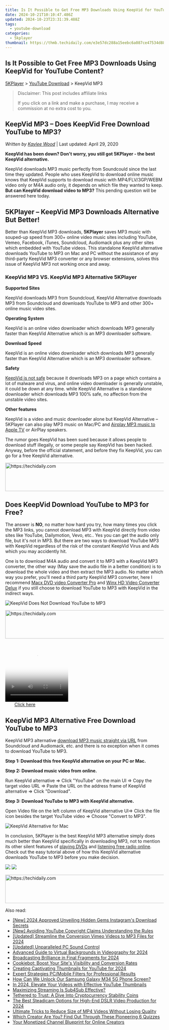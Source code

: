 ```yaml
---
title: Is It Possible to Get Free MP3 Downloads Using KeepVid for YouTube Content?
date: 2024-10-21T10:10:47.486Z
updated: 2024-10-23T23:31:39.488Z
tags:
  - youtube-download
categories:
  - 5kplayer
thumbnail: https://thmb.techidaily.com/e3e57dc288a15eebc6a087ce47534d889b154128f1cec9b763b947b83648c7c9.jpg
---
```


## Is It Possible to Get Free MP3 Downloads Using KeepVid for YouTube Content?

[5KPlayer](https://tools.techidaily.com/5kplayer/products/) \> [YouTube Download](https://tools.techidaily.com/5kplayer/youtube-download/) \> KeepVid MP3 

>  Disclaimer: This post includes affiliate links
>
>  If you click on a link and make a purchase, I may receive a commission at no extra cost to you.
>

## KeepVid MP3 – Does KeepVid Free Download YouTube to MP3?

 _Written by [Kaylee Wood](https://www.quora.com/profile/Amanda-Hu-21)_ | Last updated: April 29, 2020 

**KeepVid has been down? Don't worry, you still got 5KPlayer - the best KeepVid alternative.** 

KeepVid downloads MP3 music perfectly from Soundcould since the last time they updated. People who uses KeepVid to download online music knows that KeepVid supports to download music with MP4/FLV/3GP/WEBM video only or M4A audio only, it depends on which file they wanted to keep. **But can KeepVid download video to MP3?** This pending question will be answered here today. 

## 5KPlayer – KeepVid MP3 Downloads Alternative But Better!

Better than KeepVid MP3 downloads, **5KPlayer** saves MP3 music with souped-up speed from 300+ online video music sites including YouTube, Vemeo, Facebook, iTunes, Soundcloud, Audiomack plus any other sites which embedded with YouTube videos. This standalone KeepVid alternative downloads YouTube to MP3 on Mac and PC without the assistance of any third-party KeepVid MP3 converter or any browser extensions, solves this issue of KeepVid MP3 not working once and away. 

### **KeepVid MP3 VS. KeepVid MP3 Alternative 5KPlayer**

**Supported Sites**

KeepVid downloads MP3 from Soundcloud, KeepVid Alternative downloads MP3 from Soundcloud and downloads YouTube to MP3 and other 300+ online music video sites.

**Operating System**

KeepVid is an online video downloader which downloads MP3 generally faster than KeepVid Alternative which is an MP3 downloader software.

**Download Speed**

KeepVid is an online video downloader which downloads MP3 generally faster than KeepVid Alternative which is an MP3 downloader software.

**Safety**

[KeepVid is not safe](https://tools.techidaily.com/5kplayer/youtube-download/) because it downloads MP3 on a page which contains a lot of malware and virus, and online video downloader is generally unstable, it could be down at any time. while KeepVid Alternative is a standalone downloader which downloads MP3 100% safe, no affection from the unstable video sites.

**Other features**

KeepVid is a video and music downloader alone but KeepVid Alternative – 5KPlayer can also play MP3 music on Mac/PC and [Airplay MP3 music to Apple TV](https://tools.techidaily.com/5kplayer/airplay/) or AirPlay speakers. 

The rumor goes KeepVid has been sued because it allows people to download stuff illegally, or some people say KeepVid has been hacked. Anyway, before the official statement, and before they fix KeepVid, you can go for a free KeepVid alternative. 

<!-- affiliate ads begin -->
<a href="https://imp.i357552.net/c/5597632/857865/11832" target="_top" id="857865">
  <img src="//a.impactradius-go.com/display-ad/11832-857865" border="0" alt="https://techidaily.com" width="728" height="90"/>
</a>
<img height="0" width="0" src="https://imp.i357552.net/i/5597632/857865/11832" style="position:absolute;visibility:hidden;" border="0" />
<!-- affiliate ads end -->

## Does KeepVid Download YouTube to MP3 for Free?

The answer is **NO**, no matter how hard you try, how many times you click the MP3 links, you cannot download MP3 with KeepVid directly from video sites like YouTube, Dailymotion, Vevo, etc.. Yes you can get the audio only file, but it's not in MP3\. But there are two ways to download YouTube MP3 with KeepVid regardless of the risk of the constant KeepVid Virus and Ads which you may accidently hit. 

One is to download M4A audio and convert it to MP3 with a KeepVid MP3 converter, the other way (May save the audio file in a better condition) is to download the whole video and then extract the MP3 audio. No matter which way you prefer, you'll need a third party KeepVid MP3 converter, here I recommend [Macx DVD video Converter Pro](https://tools.techidaily.com/macxdvd/products/) and [Winx HD Video Converter Delux](https://tools.techidaily.com/winxdvd/winxvideo-ai/) if you still choose to download YouTube to MP3 with KeepVid in the indirect ways.

![KeepVid Does Not Download YouTube to MP3](https://www.5kplayer.com/youtube-download/img/keepvid-mp3.jpg) 

<!-- affiliate ads begin -->
<a href="https://aligracehair.sjv.io/c/5597632/1885947/19272" target="_top" id="1885947">
  <img src="//a.impactradius-go.com/display-ad/19272-1885947" border="0" alt="https://techidaily.com" width="728" height="90"/>
</a>
<img height="0" width="0" src="https://aligracehair.sjv.io/i/5597632/1885947/19272" style="position:absolute;visibility:hidden;" border="0" />
<!-- affiliate ads end -->

<!-- affiliate ads begin -->
<span id="1374819">
					<video width="200" height="200" style="cursor:pointer"
           poster="//a.impactradius-go.com/display-clicktoplayimage/1374819.png"
           onclick="if(!this.playClicked){this.play();this.setAttribute('controls',true);this.playClicked=true;}">
	   <source src="//a.impactradius-go.com/display-ad/15852-1374819">
	   <img src="//a.impactradius-go.com/display-clicktoplayimage/1374819.png" style="border: none; height: 100%; width: 100%; object-fit: contain">
	</video>
	<div style="width:125px;text-align:center"><a href="javascript:window.open(decodeURIComponent('https%3A%2F%2Fthefitville.pxf.io%2Fc%2F5597632%2F1374819%2F15852'), '_blank');void(0);">Click here</a></div>
</span>
<img height="0" width="0" src="https://imp.pxf.io/i/5597632/1374819/15852" style="position:absolute;visibility:hidden;" border="0" />
<!-- affiliate ads end -->

##  KeepVid MP3 Alternative Free Download YouTube to MP3

KeepVid MP3 alternative [download MP3 music straight via URL](https://tools.techidaily.com/5kplayer/youtube-download/) from Soundcloud and Audiomack, etc. and there is no exception when it comes to download YouTube to MP3\. 

**Step 1: Download this free KeepVid alternative on your PC or Mac.** 

**Step 2: Download music video from online.** 

Run KeepVid alternative => Click "YouTube" on the main UI => Copy the target video URL => Paste the URL on the address frame of KeepVid alternative => Click "Download".

**Step 3: Download YouTube to MP3 with KeepVid alternative.** 

 Open Video file on the left column of KeepVid alternative UI=> Click the file icon besides the target YouTube video => Choose "Convert to MP3". 

![KeepVid Alternative for Mac](https://www.5kplayer.com/youtube-download/img/keepvid-virus-3.jpg)

In conclusion, 5KPlayer is the best KeepVid MP3 alternative simply does much better than KeepVid specifically in downloading MP3, not to mention its other silent features of [playing DVDs](https://tools.techidaily.com/5kplayer/video-music-player/) and [listening free radio online](https://tools.techidaily.com/5kplayer/video-music-player/). Check out the easy tutorial above of how this KeepVid alternative downloads YouTube to MP3 before you make decision. 

[![](https://www.5kplayer.com/youtube-download/../button/freedownwhitewin.png)](https://tools.techidaily.com/5kplayer/products/) [![](https://www.5kplayer.com/youtube-download/../button/freedownbackmac.png)](https://tools.techidaily.com/5kplayer/products/)

<!-- affiliate ads begin -->
<a href="https://appsumo.8odi.net/c/5597632/2052060/7443" target="_top" id="2052060">
  <img src="//a.impactradius-go.com/display-ad/7443-2052060" border="0" alt="https://techidaily.com" width="728" height="90"/>
</a>
<img height="0" width="0" src="https://appsumo.8odi.net/i/5597632/2052060/7443" style="position:absolute;visibility:hidden;" border="0" />
<!-- affiliate ads end -->

<ins class="adsbygoogle"
     style="display:block"
     data-ad-format="autorelaxed"
     data-ad-client="ca-pub-7571918770474297"
     data-ad-slot="1223367746"></ins>

<ins class="adsbygoogle"
     style="display:block"
     data-ad-client="ca-pub-7571918770474297"
     data-ad-slot="8358498916"
     data-ad-format="auto"
     data-full-width-responsive="true"></ins>

<span class="atpl-alsoreadstyle">Also read:</span>
<div><ul>
<li><a href="https://instagram-video-recordings.techidaily.com/new-2024-approved-unveiling-hidden-gems-instagrams-download-secrets/"><u>[New] 2024 Approved Unveiling Hidden Gems Instagram's Download Secrets</u></a></li>
<li><a href="https://youtube-video-recordings.techidaily.com/new-avoiding-youtube-copyright-claims-understanding-the-rules/"><u>[New] Avoiding YouTube Copyright Claims Understanding the Rules</u></a></li>
<li><a href="https://vimeo-videos.techidaily.com/updated-streamline-the-conversion-vimeo-videos-to-mp3-files-for-2024/"><u>[Updated] Streamline the Conversion Vimeo Videos to MP3 Files for 2024</u></a></li>
<li><a href="https://some-tips.techidaily.com/updated-unparalleled-pc-sound-control/"><u>[Updated] Unparalleled PC Sound Control</u></a></li>
<li><a href="https://youtube-video-recordings.techidaily.com/advanced-guide-to-virtual-backgrounds-in-videography-for-2024/"><u>Advanced Guide to Virtual Backgrounds in Videography for 2024</u></a></li>
<li><a href="https://youtube-video-recordings.techidaily.com/broadcasting-brilliance-in-final-fragments-for-2024/"><u>Broadcasting Brilliance in Final Fragments for 2024</u></a></li>
<li><a href="https://data-safeguard.techidaily.com/cookiebot-boost-your-sites-visibility-and-conversion-rates/"><u>Cookiebot: Boost Your Site's Visibility and Conversion Rates</u></a></li>
<li><a href="https://youtube-video-recordings.techidaily.com/creating-captivating-thumbnails-for-youtube-for-2024/"><u>Creating Captivating Thumbnails for YouTube for 2024</u></a></li>
<li><a href="https://fox-http.techidaily.com/expert-strategies-pcmobile-filters-for-professional-results/"><u>Expert Strategies PC/Mobile Filters for Professional Results</u></a></li>
<li><a href="https://android-unlock.techidaily.com/how-can-we-unlock-our-samsung-galaxy-m34-5g-phone-screen-by-drfone-android/"><u>How Can We Unlock Our Samsung Galaxy M34 5G Phone Screen?</u></a></li>
<li><a href="https://youtube-video-recordings.techidaily.com/in-2024-elevate-your-videos-with-effective-youtube-thumbnails/"><u>In 2024, Elevate Your Videos with Effective YouTube Thumbnails</u></a></li>
<li><a href="https://youtube-video-recordings.techidaily.com/maximizing-streaming-is-sub4sub-effective/"><u>Maximizing Streaming Is Sub4Sub Effective?</u></a></li>
<li><a href="https://facebook.techidaily.com/tethered-to-trust-a-dive-into-cryptocurrency-stability-coins/"><u>Tethered to Trust: A Dive Into Cryptocurrency Stability Coins</u></a></li>
<li><a href="https://some-approaches.techidaily.com/the-best-steadicam-options-for-high-end-dslr-video-production-for-2024/"><u>The Best Steadicam Options for High-End DSLR Video Production for 2024</u></a></li>
<li><a href="https://solve-news.techidaily.com/ultimate-tricks-to-reduce-size-of-mp4-videos-without-losing-quality/"><u>Ultimate Tricks to Reduce Size of MP4 Videos Without Losing Quality</u></a></li>
<li><a href="https://youtube-video-recordings.techidaily.com/which-creator-are-you-find-out-through-these-pioneering-6-quizzes/"><u>Which Creator Are You? Find Out Through These Pioneering 6 Quizzes</u></a></li>
<li><a href="https://youtube-video-recordings.techidaily.com/your-monetized-channel-blueprint-for-online-creators/"><u>Your Monetized Channel Blueprint for Online Creators</u></a></li>
</ul></div>

